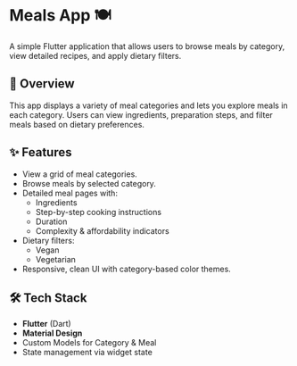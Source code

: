 # Meals App 🍽️

A simple Flutter application that allows users to browse meals by category, view detailed recipes, and apply dietary filters.

## 📌 Overview
This app displays a variety of meal categories and lets you explore meals in each category. Users can view ingredients, preparation steps, and filter meals based on dietary preferences.

## ✨ Features
- View a grid of meal categories.
- Browse meals by selected category.
- Detailed meal pages with:
  - Ingredients
  - Step-by-step cooking instructions
  - Duration
  - Complexity & affordability indicators
- Dietary filters:
  - Vegan
  - Vegetarian
- Responsive, clean UI with category-based color themes.

## 🛠️ Tech Stack
- **Flutter** (Dart)
- **Material Design**
- Custom Models for Category & Meal
- State management via widget state
